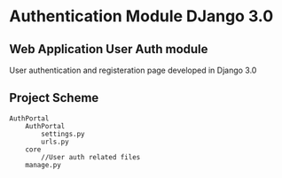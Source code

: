 # Authentication Module DJango 3.0
## Web Application User Auth module 
User authentication and registeration page developed in Django 3.0
## Project Scheme
    AuthPortal
        AuthPortal
            settings.py
            urls.py
        core
            //User auth related files
        manage.py
  
    